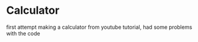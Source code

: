# Calculator
first attempt making a calculator from youtube tutorial, had some problems with the code 
